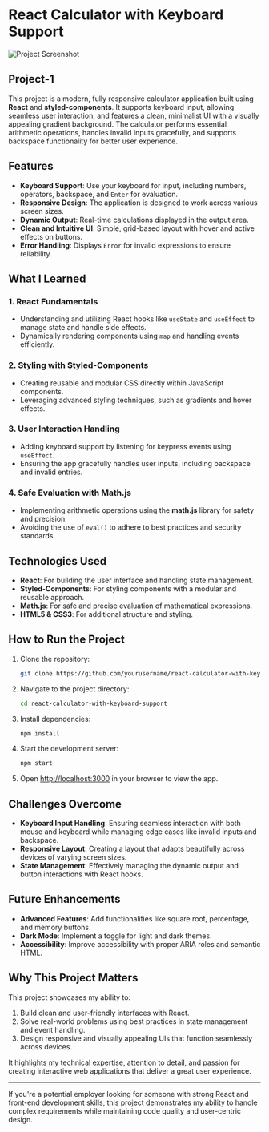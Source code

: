 
# React Calculator with Keyboard Support

![Project Screenshot](./Screenshot%202025-01-26%20at%207.05.33%20PM.png)

## Project-1
This project is a modern, fully responsive calculator application built using **React** and **styled-components**. It supports keyboard input, allowing seamless user interaction, and features a clean, minimalist UI with a visually appealing gradient background. The calculator performs essential arithmetic operations, handles invalid inputs gracefully, and supports backspace functionality for better user experience.

## Features
- **Keyboard Support**: Use your keyboard for input, including numbers, operators, backspace, and `Enter` for evaluation.
- **Responsive Design**: The application is designed to work across various screen sizes.
- **Dynamic Output**: Real-time calculations displayed in the output area.
- **Clean and Intuitive UI**: Simple, grid-based layout with hover and active effects on buttons.
- **Error Handling**: Displays `Error` for invalid expressions to ensure reliability.

## What I Learned
### **1. React Fundamentals**
- Understanding and utilizing React hooks like `useState` and `useEffect` to manage state and handle side effects.
- Dynamically rendering components using `map` and handling events efficiently.

### **2. Styling with Styled-Components**
- Creating reusable and modular CSS directly within JavaScript components.
- Leveraging advanced styling techniques, such as gradients and hover effects.

### **3. User Interaction Handling**
- Adding keyboard support by listening for keypress events using `useEffect`.
- Ensuring the app gracefully handles user inputs, including backspace and invalid entries.

### **4. Safe Evaluation with Math.js**
- Implementing arithmetic operations using the **math.js** library for safety and precision.
- Avoiding the use of `eval()` to adhere to best practices and security standards.

## Technologies Used
- **React**: For building the user interface and handling state management.
- **Styled-Components**: For styling components with a modular and reusable approach.
- **Math.js**: For safe and precise evaluation of mathematical expressions.
- **HTML5 & CSS3**: For additional structure and styling.

## How to Run the Project
1. Clone the repository:
   ```bash
   git clone https://github.com/yourusername/react-calculator-with-keyboard-support.git
   ```
2. Navigate to the project directory:
   ```bash
   cd react-calculator-with-keyboard-support
   ```
3. Install dependencies:
   ```bash
   npm install
   ```
4. Start the development server:
   ```bash
   npm start
   ```
5. Open [http://localhost:3000](http://localhost:3000) in your browser to view the app.

## Challenges Overcome
- **Keyboard Input Handling**: Ensuring seamless interaction with both mouse and keyboard while managing edge cases like invalid inputs and backspace.
- **Responsive Layout**: Creating a layout that adapts beautifully across devices of varying screen sizes.
- **State Management**: Effectively managing the dynamic output and button interactions with React hooks.

## Future Enhancements
- **Advanced Features**: Add functionalities like square root, percentage, and memory buttons.
- **Dark Mode**: Implement a toggle for light and dark themes.
- **Accessibility**: Improve accessibility with proper ARIA roles and semantic HTML.

## Why This Project Matters
This project showcases my ability to:
1. Build clean and user-friendly interfaces with React.
2. Solve real-world problems using best practices in state management and event handling.
3. Design responsive and visually appealing UIs that function seamlessly across devices.

It highlights my technical expertise, attention to detail, and passion for creating interactive web applications that deliver a great user experience.

---

If you're a potential employer looking for someone with strong React and front-end development skills, this project demonstrates my ability to handle complex requirements while maintaining code quality and user-centric design.
